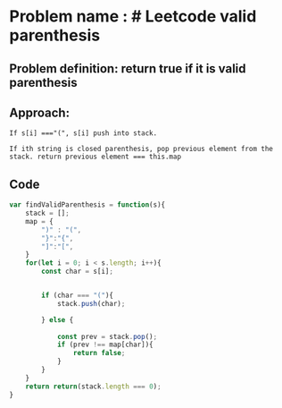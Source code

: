 # Problem name : # Leetcode valid parenthesis

## Problem definition: return true if it is valid parenthesis 

## Approach: 

    If s[i] ==="(", s[i] push into stack.

    If ith string is closed parenthesis, pop previous element from the stack. return previous element === this.map  



## Code
```js
var findValidParenthesis = function(s){
    stack = [];
    map = {
        ")" : "(",
        "}":"{",
        "]":"[",
    }
    for(let i = 0; i < s.length; i++){
        const char = s[i];


        if (char === "("){
            stack.push(char);

        } else {
 
            const prev = stack.pop();
            if (prev !== map[char]){
                return false;
            }
        }
    }
    return return(stack.length === 0);
}